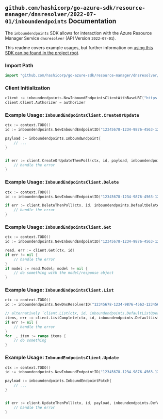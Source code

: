 
## `github.com/hashicorp/go-azure-sdk/resource-manager/dnsresolver/2022-07-01/inboundendpoints` Documentation

The `inboundendpoints` SDK allows for interaction with the Azure Resource Manager Service `dnsresolver` (API Version `2022-07-01`).

This readme covers example usages, but further information on [using this SDK can be found in the project root](https://github.com/hashicorp/go-azure-sdk/tree/main/docs).

### Import Path

```go
import "github.com/hashicorp/go-azure-sdk/resource-manager/dnsresolver/2022-07-01/inboundendpoints"
```


### Client Initialization

```go
client := inboundendpoints.NewInboundEndpointsClientWithBaseURI("https://management.azure.com")
client.Client.Authorizer = authorizer
```


### Example Usage: `InboundEndpointsClient.CreateOrUpdate`

```go
ctx := context.TODO()
id := inboundendpoints.NewInboundEndpointID("12345678-1234-9876-4563-123456789012", "example-resource-group", "dnsResolverValue", "inboundEndpointValue")

payload := inboundendpoints.InboundEndpoint{
	// ...
}


if err := client.CreateOrUpdateThenPoll(ctx, id, payload, inboundendpoints.DefaultCreateOrUpdateOperationOptions()); err != nil {
	// handle the error
}
```


### Example Usage: `InboundEndpointsClient.Delete`

```go
ctx := context.TODO()
id := inboundendpoints.NewInboundEndpointID("12345678-1234-9876-4563-123456789012", "example-resource-group", "dnsResolverValue", "inboundEndpointValue")

if err := client.DeleteThenPoll(ctx, id, inboundendpoints.DefaultDeleteOperationOptions()); err != nil {
	// handle the error
}
```


### Example Usage: `InboundEndpointsClient.Get`

```go
ctx := context.TODO()
id := inboundendpoints.NewInboundEndpointID("12345678-1234-9876-4563-123456789012", "example-resource-group", "dnsResolverValue", "inboundEndpointValue")

read, err := client.Get(ctx, id)
if err != nil {
	// handle the error
}
if model := read.Model; model != nil {
	// do something with the model/response object
}
```


### Example Usage: `InboundEndpointsClient.List`

```go
ctx := context.TODO()
id := inboundendpoints.NewDnsResolverID("12345678-1234-9876-4563-123456789012", "example-resource-group", "dnsResolverValue")

// alternatively `client.List(ctx, id, inboundendpoints.DefaultListOperationOptions())` can be used to do batched pagination
items, err := client.ListComplete(ctx, id, inboundendpoints.DefaultListOperationOptions())
if err != nil {
	// handle the error
}
for _, item := range items {
	// do something
}
```


### Example Usage: `InboundEndpointsClient.Update`

```go
ctx := context.TODO()
id := inboundendpoints.NewInboundEndpointID("12345678-1234-9876-4563-123456789012", "example-resource-group", "dnsResolverValue", "inboundEndpointValue")

payload := inboundendpoints.InboundEndpointPatch{
	// ...
}


if err := client.UpdateThenPoll(ctx, id, payload, inboundendpoints.DefaultUpdateOperationOptions()); err != nil {
	// handle the error
}
```
